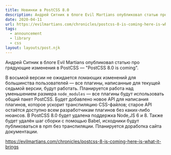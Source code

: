 ```yaml
---
title: Новинки в PostCSS 8.0
description: Андрей Ситник в блоге Evil Martians опубликовал статью про грядующие изменения в PostCSS
date: 2020-04-11
url: https://evilmartians.com/chronicles/postcss-8-is-coming-here-is-what-it-brings
tags:
  - announcement
  - library
  - css
layout: layouts/post.njk
---
```

Андрей Ситник в блоге Evil Martians опубликовал статью про грядующие изменения в PostCSS — "PostCSS 8.0 is coming".

В восьмой версии не ожидается ломающих изменений для большинства пользователей — все плагины, написанные для текущей седьмой версии, будут работать. Планируется работа над уменьшением размера `node_modules` — все плагины будут использовать общий пакет PostCSS. Будет добавлено новое API для написания плагинов, которое ускорит транспиляцию CSS-файлов; старое API остаётся доступно всем разработчикам плагинов без каких-либо нюансов. В PostCSS 8.0 будет удалена поддержка Node,JS 6 и 8. Также будет удалён шаг сборки с помощью Babel, исходники будут публиковаться в npm без транспиляции. Планируется доработка сайта документации.

https://evilmartians.com/chronicles/postcss-8-is-coming-here-is-what-it-brings
